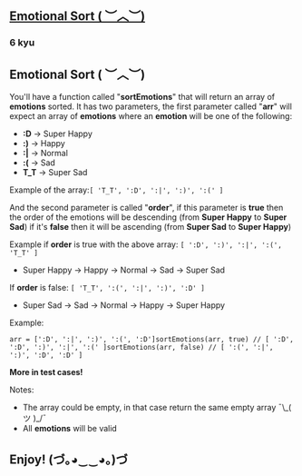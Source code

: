 <h2><a href=https://www.codewars.com/kata/5a86073fb17101e453000258/train/javascript target="_blank">Emotional Sort ( ︶︿︶)</a></h2><h3>6 kyu</h3><h2 id="emotional-sort--︶︿︶">Emotional Sort ( ︶︿︶)</h2><p>You'll have a function called "<strong>sortEmotions</strong>" that will return an array of <strong>emotions</strong> sorted. It has two parameters, the first parameter called "<strong>arr</strong>" will expect an array of <strong>emotions</strong> where an <strong>emotion</strong> will be one of the following:</p><ul><li><strong>:D</strong> -&gt; Super Happy</li><li><strong>:)</strong> -&gt; Happy</li><li><strong>:|</strong> -&gt; Normal</li><li><strong>:(</strong> -&gt; Sad</li><li><strong>T_T</strong> -&gt; Super Sad</li></ul><p>Example of the array:<code>[ 'T_T', ':D', ':|', ':)', ':(' ]</code></p><p>And the second parameter is called "<strong>order</strong>", if this parameter is <strong>true</strong> then the order of the emotions will be descending (from <strong>Super Happy</strong> to <strong>Super Sad</strong>) if it's <strong>false</strong> then it will be ascending (from <strong>Super Sad</strong> to <strong>Super Happy</strong>)</p><p>Example if <strong>order</strong> is true with the above array: <code>[ ':D', ':)', ':|', ':(', 'T_T' ]</code></p><ul><li>Super Happy -&gt; Happy -&gt; Normal -&gt; Sad -&gt; Super Sad</li></ul><p>If <strong>order</strong> is false: <code>[ 'T_T', ':(', ':|', ':)', ':D' ]</code></p><ul><li>Super Sad -&gt; Sad -&gt; Normal -&gt; Happy -&gt; Super Happy</li></ul><p>Example:</p><pre><code>arr = [':D', ':|', ':)', ':(', ':D']sortEmotions(arr, true) // [ ':D', ':D', ':)', ':|', ':(' ]sortEmotions(arr, false) // [ ':(', ':|', ':)', ':D', ':D' ]</code></pre><p><strong>More in test cases!</strong></p><p>Notes:</p><ul><li>The array could be empty, in that case return the same empty array ¯\_( ツ )_/¯</li><li>All <strong>emotions</strong> will be valid</li></ul><h2 id="enjoy-づ｡◕◕｡づ">Enjoy! (づ｡◕‿‿◕｡)づ</h2>